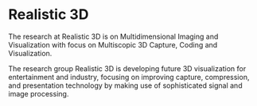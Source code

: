 # Realistic 3D

The research at Realistic 3D is on Multidimensional Imaging and Visualization with focus on Multiscopic 3D Capture, Coding and Visualization.

The research group Realistic 3D is developing future 3D visualization for entertainment and industry, focusing on improving capture, compression, and presentation technology by making use of sophisticated signal and image processing.

